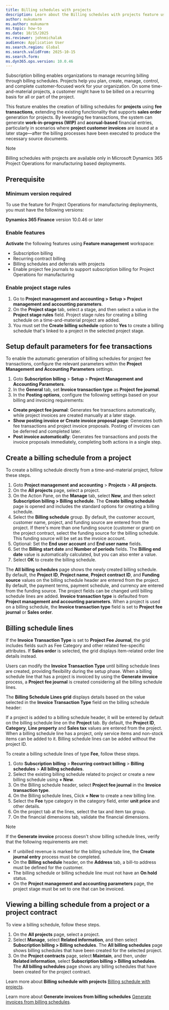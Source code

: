 ```yaml
---
title: Billing schedules with projects
description: Learn about the Billing schedules with projects feature using fee transactions, which lets you set up a billing schedule that has a project ID and invoice it through a project invoice proposal.
author: mukumarm
ms.author: mukumarm
ms.topic: how-to
ms.date: 10/15/2025
ms.reviewer: johnmichalak
audience: Application User
ms.search.region: Global
ms.search.validFrom: 2025-10-15
ms.search.form:  
ms.dyn365.ops.version: 10.0.46
---
```

Subscription billing enables organizations to manage recurring billing through billing schedules. 
Projects help you plan, create, manage, control, and complete customer-focused work for your organization. On some time-and-material projects, a customer might have to be billed on a recurring basis for all or part of the project.

This feature enables the creation of billing schedules for **projects** using **fee transactions**, extending the existing functionality that supports **sales order** generation for projects. By leveraging fee transactions, 
the system can generate **work-in-progress (WIP)** and **accrual-based** financial entries, particularly in scenarios where **project customer invoices** are issued at a later stage—after the billing processes have been executed to produce the necessary source documents.

> [!NOTE]
> Billing schedules with projects are available only in Microsoft Dynamics 365 Project Operations for manufacturing based deployments.
>
## Prerequisite

### Minimum version required
To use the feature for Project Operations for manufacturing deployments, you must have the following versions:

**Dynamics 365 Finance** version 10.0.46 or later

### Enable features
**Activate** the following features using **Feature management** workspace:
* Subscription billing
* Recurring contract billing
* Billing schedules and deferrals with projects
* Enable project fee journals to support subscription billing for Project Operations for manufacturing

### Enable project stage rules
1. Go to **Project management and accounting \> Setup \> Project management and accounting parameters**.
2. On the **Project stage** tab, select a stage, and then select a value in the **Project stage rules** field. Project stage rules for creating a billing schedule on a time-and-material project are added.
3. You must set the **Create billing schedule** option to **Yes** to create a billing schedule that's linked to a project in the selected project stage.

## Setup default parameters for fee transactions

To enable the automatic generation of billing schedules for project fee transactions, configure the relevant parameters within the **Project Management and Accounting Parameters** settings.

1. Goto **Subscription billing** > **Setup** > **Project Management and Accounting Parameters**.
2. In the **General** tab, set **Invoice transaction type** as **Project fee journal**.
3. In the **Posting options**, configure the following settings based on your billing and invoicing requirements:

* **Create project fee journal**: Generates fee transactions automatically, while project invoices are created manually at a later stage.
* **Show posting invoice or Create invoice proposal page**: Generates both fee transactions and project invoice proposals. Posting of invoices can be deferred and completed later.
* **Post invoice automatically**: Generates fee transactions and posts the invoice proposals immediately, completing both actions in a single step.
   
## Create a billing schedule from a project

To create a billing schedule directly from a time-and-material project, follow these steps.

1. Goto **Project management and accounting** > **Projects** > **All projects**.
2. On the **All projects** page, select a project.
3. On the Action Pane, on the **Manage** tab, select **New**, and then select **Subscription billing \> Billing schedule**. The **Create billing schedule** page is opened and includes the standard options for creating a billing schedule.
4. Select the **Billing schedule** group. By default, the customer account, customer name, project, and funding source are entered from the project. If there's more than one funding source (customer or grant) on the project contract, select the funding source for the billing schedule. This funding source will be set as the invoice account.
5. Optional: Set the **End user account** and **End user name** fields.
6. Set the **Billing start date** and **Number of periods** fields. The **Billing end date** value is automatically calculated, but you can also enter a value.
7. Select **OK** to create the billing schedule.

The **All billing schedules** page shows the newly created billing schedule. By default, the **Project ID**, **Project name**, **Project contract ID**, and **Funding source** values on the billing schedule header are entered from the project. 
By default, the payment terms, payment schedule, and currency are entered from the funding source. The project fields can be changed until billing schedule lines are added. **Invoice transaction type** is defaulted from **Project management and accounting parameters**.
When a project is used on a billing schedule, the **Invoice transaction type** field is set to **Project fee journal** or **Sales order**.

## Billing schedule lines

If the **Invoice Transaction Type** is set to **Project Fee Journal**, the grid includes fields such as Fee Category and other related fee-specific attributes. If **Sales order** is selected, the grid displays item-related order line details instead.

Users can modify the **Invoice Transaction Type** until billing schedule lines are created, providing flexibility during the setup phase. When a billing schedule line that has a project is invoiced by using the **Generate invoice** process, a **Project fee journal** is created considering all the billing schedule lines.

The **Billing Schedule Lines grid** displays details based on the value selected in the **Invoice Transaction Type** field on the billing schedule header:

If a project is added to a billing schedule header, it will be entered by default on the billing schedule line on the **Project** tab. By default, the **Project ID**, **Category**, **Line property** and **Sales tax** values are entered from the project. 
When a billing schedule line has a project, only service items and non-stock items can be added to it. Billing schedule lines can be added without the project ID.

To create a billing schedule lines of type **Fee**, follow these steps.
1.  Goto **Subscription billing** > **Recurring contract billing** > **Billing schedules** > **All billng schedules**.
2.  Select the existing billing schedule related to project or create a new billing schedule using **+ New**.
3.  On the Billing schedule header, select **Project fee journal** in the **Invoice transaction type**.
4.  On the Billing schedule lines, Ciick **+ New** to create a new billing line.
5.  Select the **Fee** type category in the category field, enter **unit price** and other details.
6.  On the project tab at the lines, select the tax and item tax group.
7.  On the financial dimensions tab, validate the financial dimensions.

> [!NOTE]
> If the **Generate invoice** process doesn't show billing schedule lines, verify that the following requirements are met:
>
> - If unbilled revenue is marked for the billing schedule line, the **Create journal entry** process must be completed.
> - On the **Billing schedule** header, on the **Address** tab, a bill-to address must be defined for the customer.
> - The billing schedule or billing schedule line must not have an **On hold** status.
> - On the **Project management and accounting parameters** page, the project stage must be set to one that can be invoiced.

## Viewing a billing schedule from a project or a project contract

To view a billing schedule, follow these steps.

1. On the **All projects** page, select a project.
2. Select **Manage**, select **Related information**, and then select **Subscription billing \> Billing schedules**. The **All billing schedules** page shows billing schedules that have been created for the selected project.
3. On the **Project contracts** page, select **Maintain**, and then, under **Related information**, select **Subscription billing \> Billing schedules**. The **All billing schedules** page shows any billing schedules that have been created for the project contract.

Learn more about **Billing schedule with projects** [Billing schedule with projects](/dynamics365/finance/accounts-receivable/sb-bill-sched-project).

Learn more about **Generate invoices from billing schedules** [Generate invoices from billing schedules](/dynamics365/finance/accounts-receivable/sb-generate-invoice).
